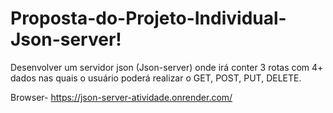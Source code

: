 # Proposta-do-Projeto-Individual-Json-server!
Desenvolver um servidor json (Json-server) onde
irá conter 3 rotas com 4+ dados nas quais o usuário poderá realizar o GET, POST, PUT, DELETE.


Browser- https://json-server-atividade.onrender.com/
